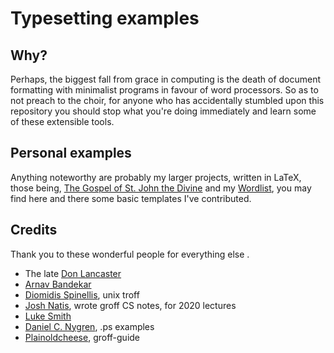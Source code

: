 # Typesetting examples

## Why?
Perhaps, the biggest fall from grace in computing is the death of document formatting with minimalist programs in favour of word processors. So as to not preach to the choir, for anyone who has accidentally stumbled upon this repository you should stop what you're doing immediately and learn some of these extensible tools.

## Personal examples

Anything noteworthy are probably my larger projects, written in LaTeX, those being, [The Gospel of St. John the Divine](https://github.com/christc4/john.git) and my [Wordlist](https://github.com/christc4/words.git), you may find here and there some basic templates I've contributed.

## Credits
Thank you to these wonderful people for everything else .
- The late [Don Lancaster](https://www.tinaja.com/)
- [Arnav Bandekar](https://github.com/jackypacky?tab=repositories)
- [Diomidis Spinellis](https://www.spinellis.gr/index.html.var), unix troff
- [Josh Natis](https://josh8.com/), wrote groff CS notes, for 2020 lectures
- [Luke Smith](https://lukesmith.xyz)
- [Daniel C. Nygren](https://github.com/dnygren), .ps examples
- [Plainoldcheese](https://plainoldcheese.neocities.org/), groff-guide
